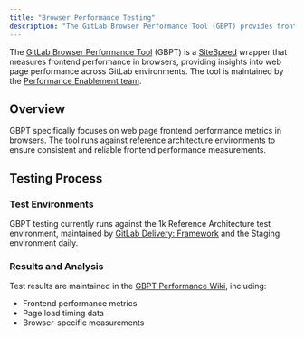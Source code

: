 ```yaml
---
title: "Browser Performance Testing"
description: "The GitLab Browser Performance Tool (GBPT) provides frontend performance testing capabilities for GitLab environments"
---
```


The [GitLab Browser Performance Tool](https://gitlab.com/gitlab-org/quality/performance-sitespeed) (GBPT) is a [SiteSpeed](https://www.sitespeed.io/) wrapper that measures frontend performance in browsers, providing insights into web page performance across GitLab environments. The tool is maintained by the [Performance Enablement team](../infrastructure-platforms/developer-experience/performance-enablement/_index.md).

## Overview

GBPT specifically focuses on web page frontend performance metrics in browsers. The tool runs against reference architecture environments to ensure consistent and reliable frontend performance measurements.

## Testing Process

### Test Environments

GBPT testing currently runs against the 1k Reference Architecture test environment, maintained by [GitLab Delivery: Framework](../infrastructure-platforms/gitlab-delivery/framework/_index.md) and the Staging environment daily.

### Results and Analysis

Test results are maintained in the [GBPT Performance Wiki](https://gitlab.com/gitlab-org/quality/performance-sitespeed/-/wikis), including:

- Frontend performance metrics
- Page load timing data
- Browser-specific measurements
